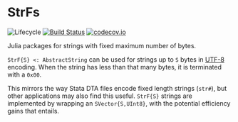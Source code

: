 # StrFs

![Lifecycle](https://img.shields.io/badge/lifecycle-experimental-orange.svg)<!--
![Lifecycle](https://img.shields.io/badge/lifecycle-maturing-blue.svg)
![Lifecycle](https://img.shields.io/badge/lifecycle-stable-green.svg)
![Lifecycle](https://img.shields.io/badge/lifecycle-retired-orange.svg)
![Lifecycle](https://img.shields.io/badge/lifecycle-archived-red.svg)
![Lifecycle](https://img.shields.io/badge/lifecycle-dormant-blue.svg) -->
[![Build Status](https://travis-ci.org/tpapp/StrFs.jl.svg?branch=master)](https://travis-ci.org/tpapp/StrFs.jl)
[![codecov.io](http://codecov.io/github/tpapp/StrFs.jl/coverage.svg?branch=master)](http://codecov.io/github/tpapp/StrFs.jl?branch=master)

Julia packages for strings with fixed maximum number of bytes.

`StrF{S} <: AbstractString` can be used for strings up to `S` bytes in [UTF-8](https://en.wikipedia.org/wiki/UTF-8) encoding. When the string has less than that many bytes, it is terminated with a `0x00`.

This mirrors the way Stata DTA files encode fixed length strings (`str#`), but other applications may also find this useful. `StrF{S}` strings are implemented by wrapping an `SVector{S,UInt8}`, with the potential efficiency gains that entails.
